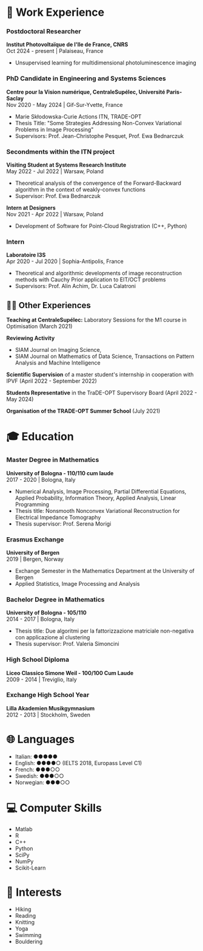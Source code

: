 
# 💼 Work Experience

### Postdoctoral Researcher
  **Institut Photovoltaïque de l'Ile de France, CNRS**  
  Oct 2024 - present | Palaiseau, France
  * Unsupervised learning for multidimensional photoluminescence imaging

### PhD Candidate in Engineering and Systems Sciences
  **Centre pour la Vision numérique, CentraleSupélec, Université Paris-Saclay**  
  Nov 2020 - May 2024 | Gif-Sur-Yvette, France
  * Marie Skłodowska-Curie Actions ITN, TRADE-OPT
  * Thesis Title: "Some Strategies Addressing Non-Convex Variational Problems in Image Processing"
  * Supervisors: Prof. Jean-Christophe Pesquet, Prof. Ewa Bednarczuk

### Secondments within the ITN project

**Visiting Student at Systems Research Institute**  
  May 2022 - Jul 2022 | Warsaw, Poland
  * Theoretical analysis of the convergence of the Forward-Backward algorithm in the context of weakly-convex functions
  * Supervisor: Prof. Ewa Bednarczuk

**Intern at Designers**  
Nov 2021 - Apr 2022 | Warsaw, Poland
* Development of Software for Point-Cloud Registration (C++, Python)

### Intern
**Laboratoire I3S**  
Apr 2020 - Jul 2020 | Sophia-Antipolis, France
* Theoretical and algorithmic developments of image reconstruction methods with Cauchy Prior application to EIT/OCT problems
* Supervisors: Prof. Alin Achim, Dr. Luca Calatroni

## 👨‍🏫 Other Experiences

**Teaching at CentraleSupélec:** Laboratory Sessions for the M1 course in Optimisation (March 2021)

**Reviewing Activity**
* SIAM Journal on Imaging Science, 
* SIAM Journal on Mathematics of Data Science, Transactions on Pattern Analysis and Machine Intelligence

**Scientific Supervision** of a master student's internship in cooperation with IPVF (April 2022 - September 2022)

**Students Representative** in the TraDE-OPT Supervisory Board  (April 2022 - May 2024)

**Organisation of the TRADE-OPT Summer School** (July 2021)

# 🎓 Education

### Master Degree in Mathematics
**University of Bologna - 110/110 cum laude**  
2017 - 2020 | Bologna, Italy
* Numerical Analysis, Image Processing, Partial Differential Equations, Applied Probability, Information Theory, Applied Analysis, Linear Programming
* Thesis title: Nonsmooth Nonconvex Variational Reconstruction for Electrical Impedance Tomography
* Thesis supervisor: Prof. Serena Morigi

### Erasmus Exchange
**University of Bergen**  
2019 | Bergen, Norway
* Exchange Semester in the Mathematics Department at the University of Bergen
* Applied Statistics, Image Processing and Analysis

### Bachelor Degree in Mathematics
**University of Bologna - 105/110**  
2014 - 2017 | Bologna, Italy
* Thesis title: Due algoritmi per la fattorizzazione matriciale non-negativa con applicazione al clustering
* Thesis supervisor: Prof. Valeria Simoncini

### High School Diploma
**Liceo Classico Simone Weil - 100/100 Cum Laude**  
2009 - 2014 | Treviglio, Italy

### Exchange High School Year
**Lilla Akademien Musikgymnasium**  
2012 - 2013 | Stockholm, Sweden

# 🌐 Languages

* Italian: ●●●●●
* English: ●●●●○ (IELTS 2018, Europass Level C1)
* French: ●●●○○
* Swedish: ●●●○○
* Norwegian: ●●●○○

# 💻 Computer Skills

* Matlab
* R
* C++
* Python
* SciPy
* NumPy
* Scikit-Learn

# 🎯 Interests

* Hiking
* Reading
* Knitting
* Yoga
* Swimming
* Bouldering
